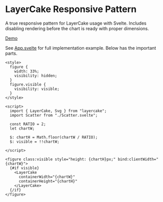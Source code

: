 # LayerCake Responsive Pattern

A true responsive pattern for LayerCake usage with Svelte. Includes disabling rendering before the chart is ready with proper dimensions.

[Demo](https://russellgoldenberg.github.io/layercake-responsive/)

See [App.svelte](https://github.com/russellgoldenberg/layercake-responsive/blob/master/src/components/App.svelte) for full implementation example. Below has the important parts.

```svelte
<style>
  figure {
    width: 33%;
    visibility: hidden;
  }
  figure.visible {
    visibility: visible;
  }
</style>

<script>
  import { LayerCake, Svg } from "layercake";
  import Scatter from "./Scatter.svelte";

  const RATIO = 2;
  let chartW;

  $: chartH = Math.floor(chartW / RATIO);
  $: visible = !!chartW;

</script>

<figure class:visible style="height: {chartH}px;" bind:clientWidth="{chartW}">
  {#if visible}
    <LayerCake
      containerWidth="{chartW}"
      containerHeight="{chartH}"
    </LayerCake>
  {/if}
</figure>
```
